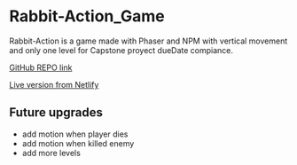 # Rabbit-Action_Game
Rabbit-Action is a game made with Phaser and NPM with vertical movement and only one level for Capstone proyect dueDate compiance.

[GitHub REPO link](https://github.com/NewIncome/Rabbit-Action_Game)

[Live version from Netlify](https://rabbit-action-game.netlify.app/)

## Future upgrades
- add motion when player dies
- add motion when killed enemy
- add more levels